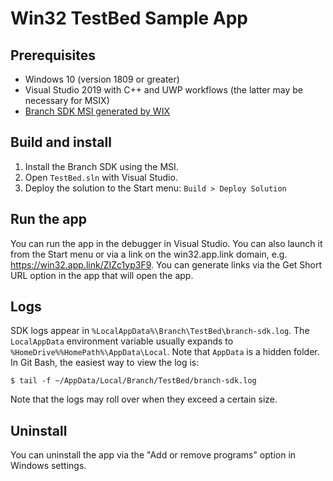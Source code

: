 # Win32 TestBed Sample App

## Prerequisites

- Windows 10 (version 1809 or greater)
- Visual Studio 2019 with C++ and UWP workflows (the latter may be necessary for MSIX)
- [Branch SDK MSI generated by WIX](../../../BranchSDK/Windows/BranchInstaller)

## Build and install

1. Install the Branch SDK using the MSI.
2. Open `TestBed.sln` with Visual Studio.
3. Deploy the solution to the Start menu: `Build > Deploy Solution`

## Run the app

You can run the app in the debugger in Visual Studio. You can also launch it from
the Start menu or via a link on the win32.app.link domain, e.g. https://win32.app.link/ZIZc1yp3F9.
You can generate links via the Get Short URL option in the app that will open
the app.

## Logs

SDK logs appear in `%LocalAppData%\Branch\TestBed\branch-sdk.log`. The `LocalAppData` environment variable usually expands to `%HomeDrive%%HomePath%\AppData\Local`. Note that `AppData` is a hidden folder. In Git Bash, the easiest way to view the log is:

`$ tail -f ~/AppData/Local/Branch/TestBed/branch-sdk.log`

Note that the logs may roll over when they exceed a certain size.

## Uninstall

You can uninstall the app via the "Add or remove programs" option
in Windows settings.
